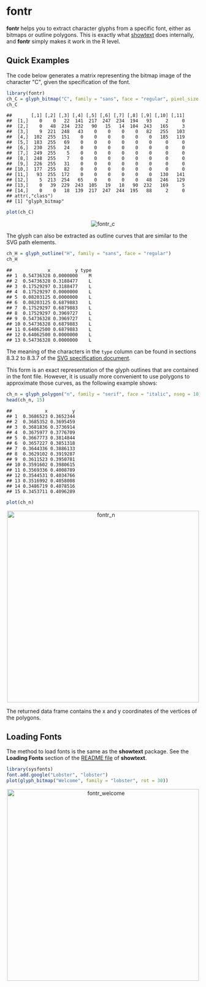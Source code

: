 # fontr

**fontr** helps you to extract character glyphs from a specific font, either as
bitmaps or outline polygons. This is exactly what
[showtext](https://github.com/yixuan/showtext) does internally, and **fontr**
simply makes it work in the R level.

## Quick Examples

The code below generates a matrix representing the bitmap image of the character
"C", given the specification of the font.


```r
library(fontr)
ch_C = glyph_bitmap("C", family = "sans", face = "regular", pixel_size = 20)
ch_C
```

```
##       [,1] [,2] [,3] [,4] [,5] [,6] [,7] [,8] [,9] [,10] [,11]
##  [1,]    0    0   22  141  217  247  234  194   93     2     0
##  [2,]    0   48  234  232   90   15   14  104  243   165     3
##  [3,]    9  221  248   43    0    0    0    0   82   255   103
##  [4,]  102  255  151    0    0    0    0    0    0   185   119
##  [5,]  183  255   69    0    0    0    0    0    0     0     0
##  [6,]  230  255   24    0    0    0    0    0    0     0     0
##  [7,]  249  255    5    0    0    0    0    0    0     0     0
##  [8,]  248  255    7    0    0    0    0    0    0     0     0
##  [9,]  226  255   31    0    0    0    0    0    0     0     0
## [10,]  177  255   82    0    0    0    0    0    0     0     0
## [11,]   93  255  172    0    0    0    0    0    0   130   141
## [12,]    5  213  254   65    0    0    0    0   48   246   129
## [13,]    0   39  229  243  105   19   18   90  232   169     5
## [14,]    0    0   18  139  217  247  244  195   88     2     0
## attr(,"class")
## [1] "glyph_bitmap"
```

```r
plot(ch_C)
```

<div align="center">
  <img src="http://i.imgur.com/xnMYGgZ.png" alt="fontr_c" />
</div>

The glyph can also be extracted as outline curves that are similar to the SVG
path elements.


```r
ch_H = glyph_outline("H", family = "sans", face = "regular")
ch_H
```

```
##             x         y type
## 1  0.54736328 0.0000000    M
## 2  0.54736328 0.3188477    L
## 3  0.17529297 0.3188477    L
## 4  0.17529297 0.0000000    L
## 5  0.08203125 0.0000000    L
## 6  0.08203125 0.6879883    L
## 7  0.17529297 0.6879883    L
## 8  0.17529297 0.3969727    L
## 9  0.54736328 0.3969727    L
## 10 0.54736328 0.6879883    L
## 11 0.64062500 0.6879883    L
## 12 0.64062500 0.0000000    L
## 13 0.54736328 0.0000000    L
```

The meaning of the characters in the `type` column can be found in sections
8.3.2 to 8.3.7 of the
[SVG specification document](http://www.w3.org/TR/SVG/paths.html).

This form is an exact representation of the glyph outlines that are contained
in the font file. However, it is usually more convenient to use polygons to
approximate those curves, as the following example shows:


```r
ch_n = glyph_polygon("n", family = "serif", face = "italic", nseg = 10)
head(ch_n, 15)
```

```
##            x         y
## 1  0.3686523 0.3652344
## 2  0.3685352 0.3695459
## 3  0.3681836 0.3736914
## 4  0.3675977 0.3776709
## 5  0.3667773 0.3814844
## 6  0.3657227 0.3851318
## 7  0.3644336 0.3886133
## 8  0.3629102 0.3919287
## 9  0.3611523 0.3950781
## 10 0.3591602 0.3980615
## 11 0.3569336 0.4008789
## 12 0.3544531 0.4034766
## 13 0.3516992 0.4058008
## 14 0.3486719 0.4078516
## 15 0.3453711 0.4096289
```

```r
plot(ch_n)
```

<div align="center">
  <img src="http://i.imgur.com/Y6CqPnt.png" width="500" alt="fontr_n" />
</div>

The returned data frame contains the x and y coordinates of the vertices of
the polygons.

## Loading Fonts

The method to load fonts is the same as the **showtext** package. See the
**Loading Fonts** section of the [README file](https://github.com/yixuan/showtext)
of **showtext**.


```r
library(sysfonts)
font.add.google("Lobster", "lobster")
plot(glyph_bitmap("Welcome", family = "lobster", rot = 30))
```

<div align="center">
  <img src="http://i.imgur.com/HYePkvZ.png" width="500" alt="fontr_welcome" />
</div>
